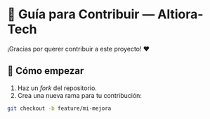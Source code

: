 # 🤝 Guía para Contribuir — Altiora-Tech


¡Gracias por querer contribuir a este proyecto! ❤️


## 🚀 Cómo empezar


1. Haz un *fork* del repositorio.
2. Crea una nueva rama para tu contribución:
```bash
git checkout -b feature/mi-mejora
